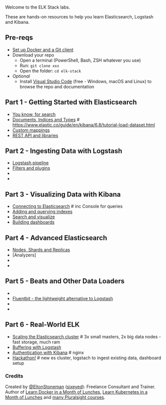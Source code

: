 
Welcome to the ELK Stack labs.

These are hands-on resources to help you learn Elasticsearch, Logstash and Kibana.

## Pre-reqs

 - [Set up Docker and a Git client](setup) 
 - Download your repo
    - Open a terminal (PowerShell, Bash, ZSH whatever you use) 
    - Run: `git clone xxx`
    - Open the folder: `cd elk-stack`
- _Optional_
    -   Install [Visual Studio Code](https://code.visualstudio.com) (free - Windows, macOS and Linux) to browse the repo and documentation

## Part 1 - Getting Started with Elasticsearch

- [You know, for search]()
- [Documents, Indices and Types]() # https://www.elastic.co/guide/en/kibana/6.8/tutorial-load-dataset.html 
- [Custom mappings]()
- [REST API and libraries]()

## Part 2 - Ingesting Data with Logstash

- [Logstash pipeline]()
- [Filters and plugins]()
-
-

## Part 3 - Visualizing Data with Kibana

- [Connecting to Elasticsearch]() # inc Console for queries
- [Adding and querying indexes]()
- [Search and visualize]()
- [Building dashboards]()

## Part 4 - Advanced Elasticsearch 

- [Nodes, Shards and Replicas]()
- [Analyzers]
- 
-

## Part 5 - Beats and Other Data Loaders

- []()
- [Fluentbit - the lightweight alternative to Logstash]()
- 
- 


## Part 6 - Real-World ELK

- [Scaling the Elasticsearch cluster]() # 3x small masters, 2x big data nodes - fast storage, much ram
- [Buffering with Logstash]()
- [Authentication with Kibana]() # nginx
- [Hackathon!]() # new es cluster, logstach to ingest existing data, dashboard setup


### Credits

Created by [@EltonStoneman](https://twitter.com/EltonStoneman) ([sixeyed](https://github.com/sixeyed)): Freelance Consultant and Trainer. Author of [Learn Docker in a Month of Lunches](https://www.manning.com/books/learn-docker-in-a-month-of-lunches), [Learn Kubernetes in a Month of Lunches](https://www.manning.com/books/learn-kubernetes-in-a-month-of-lunches) and [many Pluralsight courses](https://pluralsight.pxf.io/c/1197078/424552/7490?u=https%3A%2F%2Fwww.pluralsight.com%2Fauthors%2Felton-stoneman).


